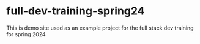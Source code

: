 # full-dev-training-spring24
This is demo site used as an example project for the full stack dev training for spring 2024
